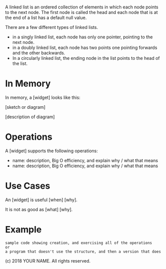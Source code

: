 # 

A linked list is an ordered collection of elements in which each node points to the next node. The first node is called the head and each node that is at the end of a list has a default null value. 

There are a few different types of linked lists.
* in a singly linked list, each node has only one pointer, pointing to the next node.
*	in a doubly linked list, each node has two points one pointing forwards and the other backwards.   
*	In a circularly linked list, the ending node in the list points to the head of the list. 


# In Memory

In memory, a \[widget\] looks like this:

\[sketch or diagram\]

\[description of diagram\]

# Operations

A \[widget\] supports the following operations:

* name: description, Big O efficiency, and explain why / what that means
* name: description, Big O efficiency, and explain why / what that means

# Use Cases

An \[widget\] is useful \[when\] \[why\].

It is not as good as \[what] \[why\].

# Example

```
sample code showing creation, and exercising all of the operations
or
a program that doesn't use the structure, and then a version that does
```

(c) 2018 YOUR NAME. All rights reserved.

